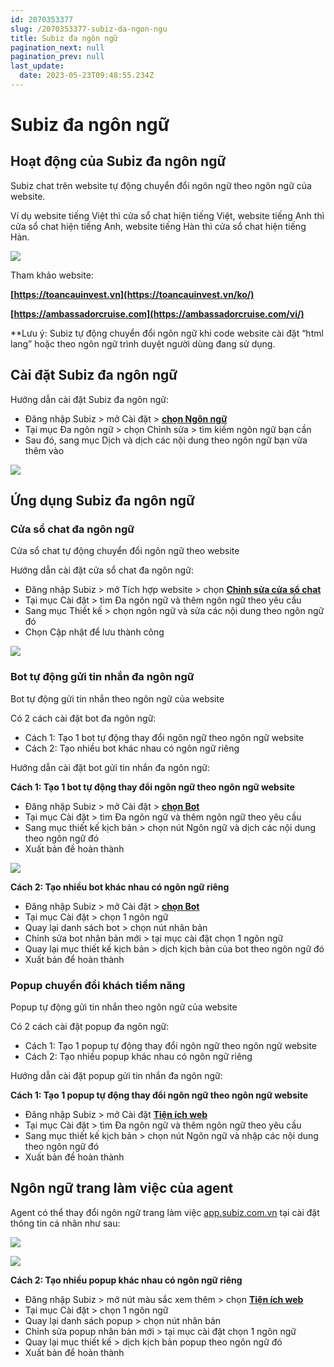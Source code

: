 ```yaml
---
id: 2070353377
slug: /2070353377-subiz-da-ngon-ngu
title: Subiz đa ngôn ngữ
pagination_next: null
pagination_prev: null
last_update:
  date: 2023-05-23T09:48:55.234Z
---
```


# Subiz đa ngôn ngữ



## Hoạt động của Subiz đa ngôn ngữ


Subiz chat trên website tự động chuyển đổi ngôn ngữ theo ngôn ngữ của website.



Ví dụ website tiếng Việt thì cửa sổ chat hiện tiếng Việt, website tiếng Anh thì cửa sổ chat hiện tiếng Anh, website tiếng Hàn thì cửa sổ chat hiện tiếng Hàn.




![](https://vcdn.subiz-cdn.com/file/firrxrszdhfbvkgasmqs_acpxkgumifuoofoosble)




Tham khảo website:

**[https://toancauinvest.vn](https://toancauinvest.vn/ko/)**

**[https://ambassadorcruise.com](https://ambassadorcruise.com/vi/)**



\*\*Lưu ý: Subiz tự động chuyển đổi ngôn ngữ khi code website cài đặt “html lang” hoặc theo ngôn ngữ trình duyệt người dùng đang sử dụng.
## Cài đặt Subiz đa ngôn ngữ


Hướng dẫn cài đặt Subiz đa ngôn ngữ:

- Đăng nhập Subiz > mở Cài đặt > **[chọn Ngôn ngữ](https://app.subiz.com.vn/language/)**
- Tại mục Đa ngôn ngữ > chọn Chỉnh sửa > tìm kiếm ngôn ngữ bạn cần
- Sau đó, sang mục Dịch và dịch các nội dung theo ngôn ngữ bạn vừa thêm vào




![](https://vcdn.subiz-cdn.com/file/firrxrszfuqpoxkyqnln_acpxkgumifuoofoosble)



## Ứng dụng Subiz đa ngôn ngữ

### Cửa sổ chat đa ngôn ngữ


Cửa sổ chat tự động chuyển đổi ngôn ngữ theo website

Hướng dẫn cài đặt cửa sổ chat đa ngôn ngữ:

- Đăng nhập Subiz > mở Tích hợp website > chọn **[Chỉnh sửa cửa sổ chat](https://app.subiz.com.vn/chatbox/design)**
- Tại mục Cài đặt > tìm Đa ngôn ngữ và thêm ngôn ngữ theo yêu cầu
- Sang mục Thiết kế > chọn ngôn ngữ và sửa các nội dung theo ngôn ngữ đó
- Chọn Cập nhật để lưu thành công




![](https://vcdn.subiz-cdn.com/file/firrxrszielinuxpwwea_acpxkgumifuoofoosble)





### Bot tự động gửi tin nhắn đa ngôn ngữ


Bot tự động gửi tin nhắn theo ngôn ngữ của website

Có 2 cách cài đặt bot đa ngôn ngữ: 

- Cách 1: Tạo 1 bot tự động thay đổi ngôn ngữ theo ngôn ngữ website
- Cách 2: Tạo nhiều bot khác nhau có ngôn ngữ riêng



Hướng dẫn cài đặt bot gửi tin nhắn đa ngôn ngữ:



**Cách 1: Tạo 1 bot tự động thay đổi ngôn ngữ theo ngôn ngữ website**

- Đăng nhập Subiz > mở Cài đặt > **[chọn Bot](https://app.subiz.com.vn/bots)**
- Tại mục Cài đặt > tìm Đa ngôn ngữ và thêm ngôn ngữ theo yêu cầu
- Sang mục thiết kế kịch bản > chọn nút Ngôn ngữ và dịch các nội dung theo ngôn ngữ đó
- Xuất bản đề hoàn thành


![](https://vcdn.subiz-cdn.com/file/firrxrszklmgnhqkvoaw_acpxkgumifuoofoosble)




**Cách 2: Tạo nhiều bot khác nhau có ngôn ngữ riêng**

- Đăng nhập Subiz > mở Cài đặt > **[chọn Bot](https://app.subiz.com.vn/bots)**
- Tại mục Cài đặt > chọn 1 ngôn ngữ
- Quay lại danh sách bot > chọn nút nhân bản
- Chỉnh sửa bot nhân bản mới > tại mục cài đặt chọn 1 ngôn ngữ
- Quay lại mục thiết kế kịch bản > dịch kịch bản của bot theo ngôn ngữ đó
- Xuất bản để hoàn thành
### Popup chuyển đổi khách tiềm năng


Popup tự động gửi tin nhắn theo ngôn ngữ của website

Có 2 cách cài đặt popup đa ngôn ngữ: 

- Cách 1: Tạo 1 popup tự động thay đổi ngôn ngữ theo ngôn ngữ website
- Cách 2: Tạo nhiều popup khác nhau có ngôn ngữ riêng



Hướng dẫn cài đặt popup gửi tin nhắn đa ngôn ngữ:



**Cách 1: Tạo 1 popup tự động thay đổi ngôn ngữ theo ngôn ngữ website**

- Đăng nhập Subiz > mở Cài đặt **[Tiện ích web](https://app.subiz.com.vn/web_plugin)**
- Tại mục Cài đặt > tìm Đa ngôn ngữ và thêm ngôn ngữ theo yêu cầu
- Sang mục thiết kế kịch bản > chọn nút Ngôn ngữ và nhập các nội dung theo ngôn ngữ đó
- Xuất bản đề hoàn thành


## Ngôn ngữ trang làm việc của agent


Agent có thể thay đổi ngôn ngữ trang làm việc [app.subiz.com.vn](https://app.subiz.com.vn/) tại cài đặt thông tin cá nhân như sau: 


![](https://vcdn.subiz-cdn.com/file/firrxrszmzebegdssqfo_acpxkgumifuoofoosble)



![](https://vcdn.subiz-cdn.com/file/firrxrszplxiaxolxzss_acpxkgumifuoofoosble)




**Cách 2: Tạo nhiều popup khác nhau có ngôn ngữ riêng**

- Đăng nhập Subiz > mở nút màu sắc xem thêm > chọn **[Tiện ích web](https://app.subiz.com.vn/web_plugin)**
- Tại mục Cài đặt > chọn 1 ngôn ngữ
- Quay lại danh sách popup > chọn nút nhân bản
- Chỉnh sửa popup nhân bản mới > tại mục cài đặt chọn 1 ngôn ngữ
- Quay lại mục thiết kế > dịch kịch bản popup theo ngôn ngữ đó
- Xuất bản để hoàn thành